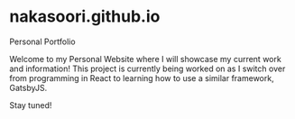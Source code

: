 # nakasoori.github.io
Personal Portfolio 


Welcome to my Personal Website where I will showcase my current work and information!
This project is currently being worked on as I switch over from programming in React to learning how to use a similar framework, GatsbyJS.

Stay tuned!
